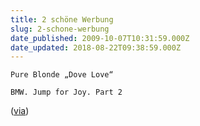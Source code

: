 ```yaml
---
title: 2 schöne Werbung
slug: 2-schone-werbung
date_published: 2009-10-07T10:31:59.000Z
date_updated: 2018-08-22T09:38:59.000Z
---
```


`Pure Blonde „Dove Love“`

`BMW. Jump for Joy. Part 2`

([via](http://twitter.com/Miezhaus/status/4679089520))
